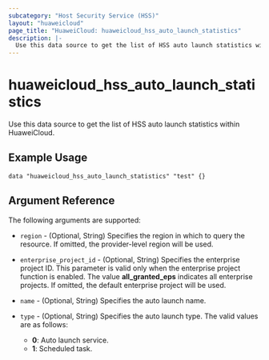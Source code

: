 ```yaml
---
subcategory: "Host Security Service (HSS)"
layout: "huaweicloud"
page_title: "HuaweiCloud: huaweicloud_hss_auto_launch_statistics"
description: |-
  Use this data source to get the list of HSS auto launch statistics within HuaweiCloud.
---
```


# huaweicloud_hss_auto_launch_statistics

Use this data source to get the list of HSS auto launch statistics within HuaweiCloud.

## Example Usage

```hcl
data "huaweicloud_hss_auto_launch_statistics" "test" {}
```

## Argument Reference

The following arguments are supported:

* `region` - (Optional, String) Specifies the region in which to query the resource.
  If omitted, the provider-level region will be used.

* `enterprise_project_id` - (Optional, String) Specifies the enterprise project ID.
  This parameter is valid only when the enterprise project function is enabled.
  The value **all_granted_eps** indicates all enterprise projects.
  If omitted, the default enterprise project will be used.

* `name` - (Optional, String) Specifies the auto launch name.

* `type` - (Optional, String) Specifies the auto launch type. The valid values are as follows:
  + **0**: Auto launch service.
  + **1**: Scheduled task.
  + **2**: Preload dynamic library.
  + **3**: Run registry key.
  + **4**: Startup folder.

## Attribute Reference

In addition to all arguments above, the following attributes are exported:

* `id` - The data source ID.

* `data_list` - The auto launch statistics list.
  The [data_list](#auto_launch_structure) structure is documented below.

<a name="auto_launch_structure"></a>
The `data_list` block supports:

* `name` - The auto launch name.

* `type` - The auto launch type.

* `num` - The number of hosts that have this auto launch item.
